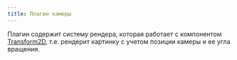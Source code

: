 ```yaml
---
title: Плагин камеры
---
```


Плагин содержит систему рендера, которая работает с компонентом [Transform2D](/components/transform2d), т.е. рендерит картинку с учетом позиции камеры и ее угла вращения.
